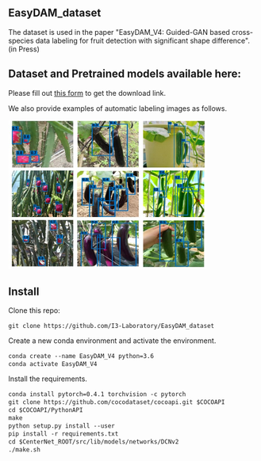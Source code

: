 ## EasyDAM_dataset
The dataset is used in the paper "EasyDAM_V4: Guided-GAN based cross-species data labeling for fruit detection with significant shape difference".  (in Press) 
## Dataset and Pretrained models available here:
Please fill out [this form](https://forms.gle/PFhxjcpQZvq3xvo46) to get the download link.  

We also provide examples of automatic labeling images as follows.  

<img src="https://github.com/I3-Laboratory/EasyDAM_dataset/blob/main/test_picture.jpg" width="400px">  

## Install
 Clone this repo:  
```
git clone https://github.com/I3-Laboratory/EasyDAM_dataset
```  
 Create a new conda environment and activate the environment.
```
conda create --name EasyDAM_V4 python=3.6
conda activate EasyDAM_V4
```
 Install the requirements.  
```
conda install pytorch=0.4.1 torchvision -c pytorch
git clone https://github.com/cocodataset/cocoapi.git $COCOAPI
cd $COCOAPI/PythonAPI  
make  
python setup.py install --user
pip install -r requirements.txt
cd $CenterNet_ROOT/src/lib/models/networks/DCNv2  
./make.sh  
```
